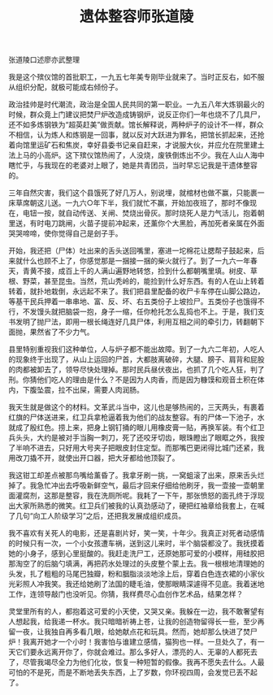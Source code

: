 ﻿---
title: 遗体整容师张道陵
---

张道陵口述廖亦武整理

我是这个殡仪馆的首批职工，一九五七年美专刚毕业就来了。当时正反右，如不服从组织分配，就极可能成右倾份子。

政治挂帅是时代潮流，政治是全国人民共同的第一职业。一九五八年大炼钢最火的时候，群众竟上门建议把焚尸炉改造成铸钢炉，说反正你们一年也烧不了几具尸，还不如多炼钢铁为“超英赶美”做贡献。馆长解释说，两种炉子的设计不一样，群众不相信，认为炼人和炼钢是一回事，就以反对大跃进为罪名，把馆长抓起来，还抢着向馆里运矿石和焦炭，幸好县委书记亲自赶来，才说服大伙，并应允在院里建土法上马的小高炉。这下殡仪馆热闹了，人没烧，废铁倒炼出不少。我在人山人海中瞎忙乎，与我现在的老婆对上眼了，她是共青团员，当时早忘记我是干遗体整容的。

三年自然灾害，我们这个县饿死了好几万人，别说埋，就棺材也做不赢，只能裹一床草席朝这儿送。一九六○年下半，我们就忙不赢，开始加夜班了，那时不像现在，电钮一按，就自动传送、关闸、焚烧出骨灰。那时烧死人是力气活儿，抱着朝里送，有时电刀跳闸，火苗子提前冲起来，还薰你个大黑脸，再加死者亲属在外面哭哭啼啼，使你觉得自己是刽子手。

开始，我还把（尸体）吐出来的舌头送回嘴里，塞进一坨棉花让腮帮子鼓起来，后来就什么也顾不上了，你感觉那是一捆接一捆的柴火就行了。到了一九六一年春天，青黄不接，成百上千的人满山遍野地转悠，捡到什么都朝嘴里填。树皮、草根、野菜，甚至昆虫。当然，荒山秃岭的，能捡到什么好东西。有的人在山上转着转着，就扑地栽倒，永远起不来了。我们把县里配备的收尸卡车停在山脚公路边，等基干民兵押着一串串地、富、反、坏、右五类份子上坡捡尸。五类份子也饿得不行，不发馒头就把脑袋一抱，身子一缩，任你枪托怎么乱捣也不上。于是，我们支书发明了抛尸法，即用一根长绳连好几具尸体，利用互相之间的牵引力，转翻朝下面抛，果然省了不少力气。

县里特别重视我们这种单位，人与炉子都不能出故障。到了一九六二年初，人吃人的现象终于出现了，从山上运回的尸首，大都肢离破碎，大腿、膀子、肩背和屁股的肉都被卸去了，领导尽快处理掉。那时民兵昼伏夜出，也抓了几个吃人狂，判了刑。你猜他们吃人的理由是什么？不是因为人肉香，而是因为糠馍和观音土积在体内，下腹坠震，拉不出屎，需要人肉润肠。

我天生就是做这个的材料。文革武斗当中，这儿也是够热闹的，三天两头，有裹着红旗的尸体送进来，红卫兵拿枪逼着我为他们的战友整容。有的尸体一下池子，水就成了殷红色。捞上来，把身上钢钉捅的眼儿用橡皮膏一贴，再换军装。有个红卫兵头头，大约是被对手当胸一刺刀，死了还咬牙切齿，眼珠瞪出了眼眶之外，我按了半响不进去，只好用大号夹子把眼皮封住定型。而那嘴巴更闭得比城门还紧，我用改刀撬不开，就使出开口器，把大牙都给他顶裂了。

我这钳工却差点被那鸟嘴给薰昏了。我拿牙刷一挑，一窝蛆滚了出来，原来舌头烂掉了。我急忙冲出去呼吸新鲜空气，最后才回来仔细给他刷牙，我一壶接一壶朝里面灌腐剂，这那是整容，我在洗厕所呢。我耗了一下午，那张愤怒的面孔终于浮现出大家所熟悉的微笑。红卫兵们被我的认真劲感动了，硬把红袖章给我套上，在喊了几句“向工人阶级学习”之后，还把我发展成组织成员。

我不喜欢有关死人的电影，还是喜剧片好，笑一笑，十年少。我真正对死者动感情的时候只有一次，一个小女孩遭车祸，送到这儿来时，半个脑袋都没了。我抚摸着她的小身子，感到心里挺酸的。我赶走洗尸工，还原她那可爱的小模样，用硅胶把那淘空了的后脑勺填满，再把药水处理过的头皮整个蒙上去。我一根根地清理她的头发，扎了粗粗的马尾巴独瓣，粉和胭脂淡淡地涂上后，穿着白色连衣裙的小家伙光彩照人冲我笑。我还给她刷了法国的睫毛油，使那眼睛深遽得不见底。我着迷地工作，连领导敲门也没听见。你猜，我样费尽心血创作艺术品，结果怎样？

灵堂里所有的人，都抱着这可爱的小天使，又哭又亲。我躲在一边，我不敢奢望有人想起我，给我递一杯水。我只暗暗祈祷上苍，让我的创造物留得长一些，至少再留一夜，让我独自再多看几眼，给她献点花和玩具。然而，她却那么快进了焚尸炉！我离开她才一个小时！我害怕与谁建立感情，猫狗也一样。一旦处久了，有一天它们要永远离开你了，你就会难过。那么多好人，漂亮的人、无辜的人都死去了，尽管我竭尽全力为他们化妆，恢复一种短暂的假像。我再不愿失去什么。人最可怕的不是死，而是不断地丢失东西，上了岁数，你环视四周，会发觉已丢不起了。
